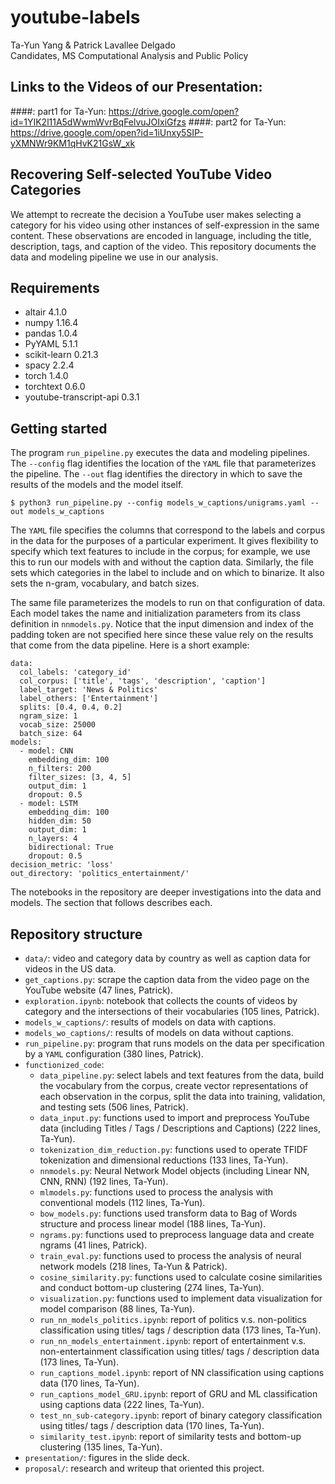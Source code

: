 # youtube-labels
Ta-Yun Yang & Patrick Lavallee Delgado <br>
Candidates, MS Computational Analysis and Public Policy

## Links to the Videos of our Presentation:
####: part1 for Ta-Yun: https://drive.google.com/open?id=1YIK2l11A5dWwmWvrBqFelvuJOIxiGfzs
####: part2 for Ta-Yun: https://drive.google.com/open?id=1iUnxy5SIP-yXMNWr9KM1qHvK21GsW_xk

## Recovering Self-selected YouTube Video Categories
We attempt to recreate the decision a YouTube user makes selecting a category for his video using other instances of self-expression in the same content. These observations are encoded in language, including the title, description, tags, and caption of the video. This repository documents the data and modeling pipeline we use in our analysis.

## Requirements
- altair 4.1.0
- numpy 1.16.4      
- pandas 1.0.4
- PyYAML 5.1.1 
- scikit-learn 0.21.3
- spacy 2.2.4
- torch 1.4.0       
- torchtext 0.6.0
- youtube-transcript-api 0.3.1

## Getting started
The program `run_pipeline.py` executes the data and modeling pipelines. The `--config` flag identifies the location of the `YAML` file that parameterizes the pipeline. The `--out` flag identifies the directory in which to save the results of the models and the model itself.
```
$ python3 run_pipeline.py --config models_w_captions/unigrams.yaml --out models_w_captions
```
The `YAML` file specifies the columns that correspond to the labels and corpus in the data for the purposes of a particular experiment. It gives flexibility to specify which text features to include in the corpus; for example, we use this to run our models with and without the caption data. Similarly, the file sets which categories in the label to include and on which to binarize. It also sets the n-gram, vocabulary, and batch sizes.

The same file parameterizes the models to run on that configuration of data. Each model takes the name and initialization parameters from its class definition in `nnmodels.py`. Notice that the input dimension and index of the padding token are not specified here since these value rely on the results that come from the data pipeline. Here is a short example:
```
data:
  col_labels: 'category_id'
  col_corpus: ['title', 'tags', 'description', 'caption']
  label_target: 'News & Politics'
  label_others: ['Entertainment']
  splits: [0.4, 0.4, 0.2]
  ngram_size: 1
  vocab_size: 25000
  batch_size: 64
models:
  - model: CNN
    embedding_dim: 100
    n_filters: 200
    filter_sizes: [3, 4, 5]
    output_dim: 1
    dropout: 0.5
  - model: LSTM
    embedding_dim: 100
    hidden_dim: 50
    output_dim: 1
    n_layers: 4
    bidirectional: True
    dropout: 0.5
decision_metric: 'loss'
out_directory: 'politics_entertainment/'
```

The notebooks in the repository are deeper investigations into the data and models. The section that follows describes each.

## Repository structure
- `data/`: video and category data by country as well as caption data for videos in the US data.
- `get_captions.py`: scrape the caption data from the video page on the YouTube website (47 lines, Patrick).
- `exploration.ipynb`: notebook that collects the counts of videos by category and the intersections of their vocabularies (105 lines, Patrick).
- `models_w_captions/`: results of models on data with captions.
- `models_wo_captions/`: results of models on data without captions.
- `run_pipeline.py`: program that runs models on the data per specification by a `YAML` configuration (380 lines, Patrick).
- `functionized_code`:
    - `data_pipeline.py`: select labels and text features from the data, build the vocabulary from the corpus, create vector representations of each observation in the corpus, split the data into training, validation, and testing sets (506 lines, Patrick).
    - `data_input.py`: functions used to import and preprocess YouTube data (including Titles / Tags / Descriptions and Captions) (222 lines, Ta-Yun).
    - `tokenization_dim_reduction.py`: functions used to operate TFIDF tokenization and dimensional reductions (133 lines, Ta-Yun).
    - `nnmodels.py`: Neural Network Model objects (including Linear NN, CNN, RNN) (192 lines, Ta-Yun).
    - `mlmodels.py`: functions used to process the analysis with conventional models (112 lines, Ta-Yun).
    - `bow_models.py`: functions used transform data to Bag of Words structure and process linear model (188 lines, Ta-Yun).
    - `ngrams.py`: functions used to preprocess language data and create ngrams (41 lines, Patrick).
    - `train_eval.py`: functions used to process the analysis of neural network models (218 lines, Ta-Yun & Patrick).
    - `cosine_similarity.py`: functions used to calculate cosine similarities and conduct bottom-up clustering (274 lines, Ta-Yun).
    - `visualization.py`: functions used to implement data visualization for model comparison (88 lines, Ta-Yun).
    - `run_nn_models_politics.ipynb`: report of politics v.s. non-politics classification using titles/ tags / description data (173 lines, Ta-Yun).
    - `run_nn_models_entertainment.ipynb`: report of entertainment v.s. non-entertainment classification using titles/ tags / description data (173 lines, Ta-Yun).
    - `run_captions_model.ipynb`: report of NN classification using captions data (170 lines, Ta-Yun).
    - `run_captions_model_GRU.ipynb`: report of GRU and ML classification using captions data (222 lines, Ta-Yun).
    - `test_nn_sub-category.ipynb`: report of binary category classification using titles/ tags / description data (170 lines, Ta-Yun).
    - `similarity_test.ipynb`: report of similarity tests and bottom-up clustering (135 lines, Ta-Yun).
- `presentation/`: figures in the slide deck.
- `proposal/`: research and writeup that oriented this project.
